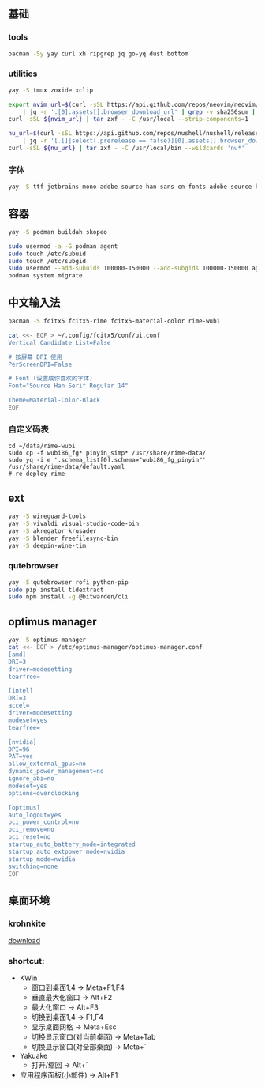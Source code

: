 ## 基础
### tools
```bash
pacman -Sy yay curl xh ripgrep jq go-yq dust bottom
```

### utilities
```bash
yay -S tmux zoxide xclip

export nvim_url=$(curl -sSL https://api.github.com/repos/neovim/neovim/releases -H 'Accept: application/vnd.github.v3+json' \
    | jq -r '.[0].assets[].browser_download_url' | grep -v sha256sum | grep linux64.tar.gz)
curl -sSL ${nvim_url} | tar zxf - -C /usr/local --strip-components=1

nu_url=$(curl -sSL https://api.github.com/repos/nushell/nushell/releases -H 'Accept: application/vnd.github.v3+json' \
    | jq -r '[.[]|select(.prerelease == false)][0].assets[].browser_download_url' | grep x86_64-unknown-linux-musl)
curl -sSL ${nu_url} | tar zxf - -C /usr/local/bin --wildcards 'nu*'
```

### 字体
```bash
yay -S ttf-jetbrains-mono adobe-source-han-sans-cn-fonts adobe-source-han-serif-cn-fonts
```

## 容器
```bash
yay -S podman buildah skopeo

sudo usermod -a -G podman agent
sudo touch /etc/subuid
sudo touch /etc/subgid
sudo usermod --add-subuids 100000-150000 --add-subgids 100000-150000 agent
podman system migrate
```
## 中文输入法
```bash
pacman -S fcitx5 fcitx5-rime fcitx5-material-color rime-wubi

cat <<- EOF > ~/.config/fcitx5/conf/ui.conf
Vertical Candidate List=False

# 按屏幕 DPI 使用
PerScreenDPI=False

# Font (设置成你喜欢的字体)
Font="Source Han Serif Regular 14"

Theme=Material-Color-Black
EOF
```

### 自定义码表
```
cd ~/data/rime-wubi
sudo cp -f wubi86_fg* pinyin_simp* /usr/share/rime-data/
sudo yq -i e '.schema_list[0].schema="wubi86_fg_pinyin"' /usr/share/rime-data/default.yaml
# re-deploy rime
```

## ext
```bash
yay -S wireguard-tools
yay -S vivaldi visual-studio-code-bin
yay -S akregator krusader
yay -S blender freefilesync-bin
yay -S deepin-wine-tim
```

### qutebrowser
```bash
yay -S qutebrowser rofi python-pip
sudo pip install tldextract
sudo npm install -g @bitwarden/cli
```

## optimus manager
```bash
yay -S optimus-manager
cat <<- EOF > /etc/optimus-manager/optimus-manager.conf
[amd]
DRI=3
driver=modesetting
tearfree=

[intel]
DRI=3
accel=
driver=modesetting
modeset=yes
tearfree=

[nvidia]
DPI=96
PAT=yes
allow_external_gpus=no
dynamic_power_management=no
ignore_abi=no
modeset=yes
options=overclocking

[optimus]
auto_logout=yes
pci_power_control=no
pci_remove=no
pci_reset=no
startup_auto_battery_mode=integrated
startup_auto_extpower_mode=nvidia
startup_mode=nvidia
switching=none
EOF
```

## 桌面环境

### krohnkite
[download](https://github.com/esjeon/krohnkite/releases/download/v0.8.1/krohnkite-0.8.1.kwinscript)


### shortcut:
- KWin
    - 窗口到桌面1,4 -> Meta+F1,F4
    - 垂直最大化窗口 -> Alt+F2
    - 最大化窗口 -> Alt+F3
    - 切换到桌面1,4 -> F1,F4
    - 显示桌面网格 -> Meta+Esc
    - 切换显示窗口(对当前桌面) -> Meta+Tab
    - 切换显示窗口(对全部桌面) -> Meta+`
- Yakuake
    - 打开/缩回 -> Alt+`
- 应用程序面板(小部件) -> Alt+F1 <Meta>

